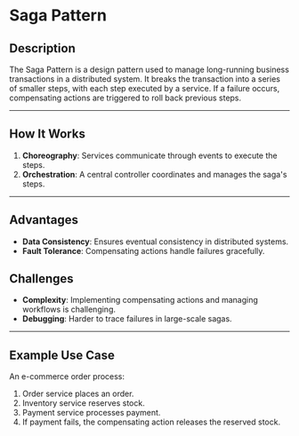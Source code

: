 # Saga Pattern

## **Description**

The Saga Pattern is a design pattern used to manage long-running business transactions in a distributed system. It breaks the transaction into a series of smaller steps, with each step executed by a service. If a failure occurs, compensating actions are triggered to roll back previous steps.

---

## **How It Works**

1. **Choreography**: Services communicate through events to execute the steps.
2. **Orchestration**: A central controller coordinates and manages the saga's steps.

---

## **Advantages**

- **Data Consistency**: Ensures eventual consistency in distributed systems.
- **Fault Tolerance**: Compensating actions handle failures gracefully.

## **Challenges**

- **Complexity**: Implementing compensating actions and managing workflows is challenging.
- **Debugging**: Harder to trace failures in large-scale sagas.

---

## **Example Use Case**

An e-commerce order process:

1. Order service places an order.
2. Inventory service reserves stock.
3. Payment service processes payment.
4. If payment fails, the compensating action releases the reserved stock.
